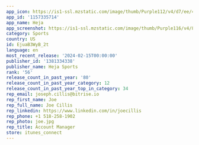 ```yaml
---
app_icon: https://is1-ssl.mzstatic.com/image/thumb/Purple112/v4/d7/ee/42/d7ee4270-9bc6-4be1-ab51-f2c0c89cba2c/AppIcon-0-0-1x_U007emarketing-0-7-0-85-220.png/1024x1024bb.png
app_id: '1157335714'
app_name: Heja
app_screenshot: https://is1-ssl.mzstatic.com/image/thumb/Purple116/v4/81/38/34/813834a3-51bc-7e01-3721-9398900bd8b1/daf36f4e-b038-4c45-9859-e3413ec4274b_1.jpg/1242x2688bb.png
category: Sports
country: US
id: EjuaB3WyB_2t
language: en
most_recent_release: '2024-02-15T00:00:00'
publisher_id: '1381334338'
publisher_name: Heja Sports
rank: '56'
release_count_in_past_year: '80'
release_count_in_past_year_category: 12
release_count_in_past_year_top_in_category: 34
rep_email: joseph.cillis@bitrise.io
rep_first_name: Joe
rep_full_name: Joe Cillis
rep_linkedin: https://www.linkedin.com/in/joecillis
rep_phone: +1 518-258-1902
rep_photo: joe.jpg
rep_title: Account Manager
store: itunes_connect
---
```

